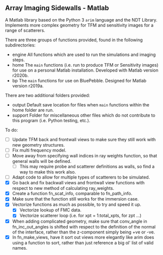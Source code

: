 ## Array Imaging Sidewalls - Matlab

A Matlab library based on the Python 3 `arim` language and the NDT Library. Implements more complex geometry for TFM and sensitivity images for a range of scatterers.

There are three groups of functions provided, found in the following subdirectories:
* engine
All functions which are used to run the simulations and imaging steps.
* home
The `main` functions (i.e. run to produce TFM or Sensitivity images) for use on a personal Matlab installation. Developed with Matlab version r2020b.
* bp
The `main` functions for use on BluePebble. Designed for Matlab version r2019a.
	
There are two additional folders provided:
* output
Default save location for files when `main` functions within the home folder are run.
* support
Folder for miscellaneous other files which do not contribute to this program (i.e. Python testing, etc.).
	
To do:
- [ ] Update TFM back and frontwall views to make sure they still work with new geometry structures.
- [ ] Fix multi frequency model.
- [ ] Move away from specifying wall indices in ray weights function, so that general walls will be defined.
	- [ ] This may require probe and scatterer definitions as walls, so find a way to make this work also.
- [ ] Adapt code to allow for multiple types of scatterers to be simulated.
- [x] Go back and fix backwall views and frontwall view functions with respect to new method of calculating ray_weights.
- [x] Create a function fn_scat_info, comparable to fn_path_info.
- [x] Make sure that the function still works for the immersion case.
- [x] Vectorize functions as much as possible, to try and speed it up.
	- [x] Vectorize lookup of FMC data.
	- [x] Vectorize scatterer loop (i.e. for xpt = 1:total_xpts, for zpt ...)
- [x] When adding complicated geometry, make sure that conv_angle in fn_inc_out_angles is shifted with respect to the definition of the normal of the interface, rather than the z-component simply being +ve or -ve.
- [x] In fn_make_views, have it sort out views more elegantly like arim does using a function to sort, rather than just reference a big ol' list of valid names.